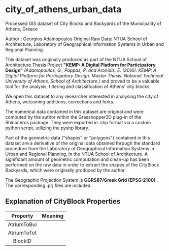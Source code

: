 # city_of_athens_urban_data
Processed GIS dataset of City Blocks and Backyards of the Municipality of Athens, Greece

Author : Georgios Adamopoulos
Original Raw Data:  NTUA School of Architecture, Laboratory of Geographical Information Systems in Urban and Regional Planning

This dataset was originally produced as part of the NTUA School of Architecture Thesis Project **"KEMP: A Digital Platform for Participatory Design"** *(Adamopoulos, G., Pappas, P. and Aronidis, E. (2016). KEMP: A Digital Platform for Participatory Design. Master Thesis. National Technical University of Athens, School of Architecture.)* and proved to be a valuable tool for the analysis, filtering and classification of Athens' city blocks.

We open this dataset to any researcher interested in analysing the city of Athens, welcoming additions, corrections and forks.

The numerical data contained in this dataset are original and were computed by the author within the Grasshopper3D plug-in of the Rhinoceros package. They were exported in .shp format via a custom python script, utilizing the pyshp library.

Part of the geometric data ("shapes" or "polygons") contained in this dataset are a derivative of the original data obtained thrpugh the standard procedure from  the Laboratory of Geographical Information Systems in Urban and Regional Planning, in the NTUA School of Architecture. A significant amount of geometric computation and clean-up has been performed on the raw data in order to extract the shapes of the CityBlock Backyards, which were originally produced by the author.

The Geographic Projection System is **GGRS87/Greek Grid (EPSG:2100)** . The corresponding .prj files are included.

## Explanation of CityBlock Properties

| Property | Meaning |
|:--------:|:-------:|
AtriumToBui |
AtriumToTot |
BlockID     |
